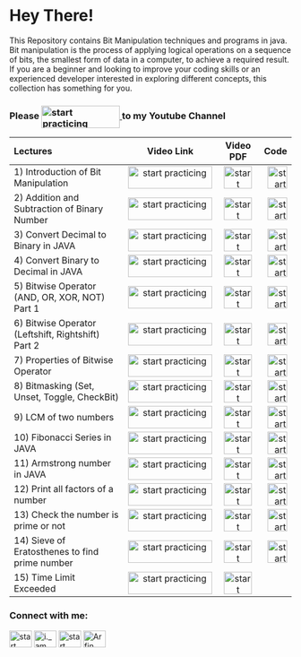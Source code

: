 
# Hey There!

This Repository contains Bit Manipulation techniques and programs in java. 
Bit manipulation is the process of applying logical operations on a sequence of bits, the smallest form of data in a computer, to achieve a required result.
If you are a beginner and looking to improve your coding skills or an experienced developer interested in exploring different concepts, this collection has something for you.





### Please <a href="https://www.youtube.com/@StartPracticing"> <img align="center" src="https://www.freeiconspng.com/uploads/youtube-subscribe-button-classic-png-2.png" alt="start practicing"  height="40" width="140" /> </a> to my Youtube Channel






| Lectures | Video Link | Video PDF | Code |
| :---         |     :---:      |  :---:      |         ---: |
| 1) Introduction of Bit Manipulation   | <a href="https://www.youtube.com/watch?v=_mfb4YE6KSc"> <img align="center" src="https://www.pngall.com/wp-content/uploads/2016/05/Click-Here-PNG-HD.png" alt="start practicing"  height="40" width="150" /> </a> <br>    | <a href="https://github.com/arfin-parween/Mathematics/blob/master/Notes%20for%20all%20programs/1.%20Write%20your%20First%20program.pdf"> <img align="center" src="https://toppng.com/uploads/preview/pdf-icon-11549528510ilxx4eex38.png" alt="start practicing"  height="40" width="50" /> </a> <br>    |  <a href="https://github.com/arfin-parween/Mathematics/tree/master/src/First%20Program"> <img align="center" src="https://w7.pngwing.com/pngs/279/249/png-transparent-java-logo-programming-language-java-plum-miscellaneous-text-orange-thumbnail.png" alt="start practicing"  height="40" width="35" /> </a> <br>    |
| 2) Addition and Subtraction of Binary Number     | <a href="https://www.youtube.com/watch?v=SrjAhu6tISM"> <img align="center" src="https://www.pngall.com/wp-content/uploads/2016/05/Click-Here-PNG-HD.png" alt="start practicing"  height="40" width="150" /> </a> <br>    | <a href="https://github.com/arfin-parween/Mathematics/blob/master/Notes%20for%20all%20programs/2.%20Maxof2%2C%20maxofthree.pdf"> <img align="center" src="https://toppng.com/uploads/preview/pdf-icon-11549528510ilxx4eex38.png" alt="start practicing"  height="40" width="50" /> </a> <br>    |   <a href="https://github.com/arfin-parween/Mathematics/tree/master/src/Max%20of%20Numbers"> <img align="center" src="https://w7.pngwing.com/pngs/279/249/png-transparent-java-logo-programming-language-java-plum-miscellaneous-text-orange-thumbnail.png" alt="start practicing"  height="40" width="35" /> </a> <br>    |
| 3) Convert Decimal to Binary in JAVA     | <a href="https://www.youtube.com/watch?v=v7tzgOl_DYk"> <img align="center" src="https://www.pngall.com/wp-content/uploads/2016/05/Click-Here-PNG-HD.png" alt="start practicing"  height="40" width="150" /> </a> <br>    | <a href="https://github.com/arfin-parween/Mathematics/blob/master/Notes%20for%20all%20programs/3.%20LastDigit%2C%20countdigit%2C%20sumofdigit.pdf"> <img align="center" src="https://toppng.com/uploads/preview/pdf-icon-11549528510ilxx4eex38.png" alt="start practicing"  height="40" width="50" /> </a> <br>    |   <a href="https://github.com/arfin-parween/Mathematics/blob/master/src/PrintLastDigit.java"> <img align="center" src="https://w7.pngwing.com/pngs/279/249/png-transparent-java-logo-programming-language-java-plum-miscellaneous-text-orange-thumbnail.png" alt="start practicing"  height="40" width="35" /> </a> <br>    |
| 4) Convert Binary to Decimal in JAVA     | <a href="https://www.youtube.com/watch?v=mYsW1EGYY0c"> <img align="center" src="https://www.pngall.com/wp-content/uploads/2016/05/Click-Here-PNG-HD.png" alt="start practicing"  height="40" width="150" /> </a> <br>    | <a href="https://github.com/arfin-parween/Mathematics/blob/master/Notes%20for%20all%20programs/3.%20LastDigit%2C%20countdigit%2C%20sumofdigit.pdf"> <img align="center" src="https://toppng.com/uploads/preview/pdf-icon-11549528510ilxx4eex38.png" alt="start practicing"  height="40" width="50" /> </a> <br>    |   <a href="https://github.com/arfin-parween/Mathematics/blob/master/src/CountDigit.java"> <img align="center" src="https://w7.pngwing.com/pngs/279/249/png-transparent-java-logo-programming-language-java-plum-miscellaneous-text-orange-thumbnail.png" alt="start practicing"  height="40" width="35" /> </a> <br>    |
| 5) Bitwise Operator (AND, OR, XOR, NOT)  Part 1    | <a href="https://www.youtube.com/watch?v=1MHDYjGImhg"> <img align="center" src="https://www.pngall.com/wp-content/uploads/2016/05/Click-Here-PNG-HD.png" alt="start practicing"  height="40" width="150" /> </a> <br>    | <a href="https://github.com/arfin-parween/Mathematics/blob/master/Notes%20for%20all%20programs/3.%20LastDigit%2C%20countdigit%2C%20sumofdigit.pdf"> <img align="center" src="https://toppng.com/uploads/preview/pdf-icon-11549528510ilxx4eex38.png" alt="start practicing"  height="40" width="50" /> </a> <br>    |   <a href="https://github.com/arfin-parween/Mathematics/blob/master/src/SumOfDigit.java"> <img align="center" src="https://w7.pngwing.com/pngs/279/249/png-transparent-java-logo-programming-language-java-plum-miscellaneous-text-orange-thumbnail.png" alt="start practicing"  height="40" width="35" /> </a> <br>    |
| 6) Bitwise Operator (Leftshift, Rightshift)  Part 2     | <a href="https://www.youtube.com/watch?v=PTmHOxrZu8o"> <img align="center" src="https://www.pngall.com/wp-content/uploads/2016/05/Click-Here-PNG-HD.png" alt="start practicing"  height="40" width="150" /> </a> <br>    | <a href="https://github.com/arfin-parween/Mathematics/blob/master/Notes%20for%20all%20programs/6.%20Palindrome.pdf"> <img align="center" src="https://toppng.com/uploads/preview/pdf-icon-11549528510ilxx4eex38.png" alt="start practicing"  height="40" width="50" /> </a> <br>    |   <a href="https://github.com/arfin-parween/Mathematics/blob/master/src/Palindrome.java"> <img align="center" src="https://w7.pngwing.com/pngs/279/249/png-transparent-java-logo-programming-language-java-plum-miscellaneous-text-orange-thumbnail.png" alt="start practicing"  height="40" width="35" /> </a> <br>    |
| 7) Properties of Bitwise Operator     | <a href="https://www.youtube.com/watch?v=yFu6J2_gyZQ"> <img align="center" src="https://www.pngall.com/wp-content/uploads/2016/05/Click-Here-PNG-HD.png" alt="start practicing"  height="40" width="150" /> </a> <br>    | <a href="https://github.com/arfin-parween/Mathematics/blob/master/Notes%20for%20all%20programs/7.%20Factorial%20of%20number.pdf"> <img align="center" src="https://toppng.com/uploads/preview/pdf-icon-11549528510ilxx4eex38.png" alt="start practicing"  height="40" width="50" /> </a> <br>    |   <a href="https://github.com/arfin-parween/Mathematics/blob/master/src/FactorialOfNumber.java"> <img align="center" src="https://w7.pngwing.com/pngs/279/249/png-transparent-java-logo-programming-language-java-plum-miscellaneous-text-orange-thumbnail.png" alt="start practicing"  height="40" width="35" /> </a> <br>    |
| 8) Bitmasking (Set, Unset, Toggle, CheckBit)     | <a href="https://www.youtube.com/watch?v=s2QdsgSeXOk"> <img align="center" src="https://www.pngall.com/wp-content/uploads/2016/05/Click-Here-PNG-HD.png" alt="start practicing"  height="40" width="150" /> </a> <br>    | <a href="https://github.com/arfin-parween/Mathematics/blob/master/Notes%20for%20all%20programs/8.%20Gcd%20hcf.pdf"> <img align="center" src="https://toppng.com/uploads/preview/pdf-icon-11549528510ilxx4eex38.png" alt="start practicing"  height="40" width="50" /> </a> <br>    |   <a href="https://github.com/arfin-parween/Mathematics/blob/master/src/GcdOrHcf.java"> <img align="center" src="https://w7.pngwing.com/pngs/279/249/png-transparent-java-logo-programming-language-java-plum-miscellaneous-text-orange-thumbnail.png" alt="start practicing"  height="40" width="35" /> </a> <br>    |
| 9) LCM of two numbers     | <a href="https://www.youtube.com/watch?v=ygX1NAEenWQ"> <img align="center" src="https://www.pngall.com/wp-content/uploads/2016/05/Click-Here-PNG-HD.png" alt="start practicing"  height="40" width="150" /> </a> <br>    | <a href="https://github.com/arfin-parween/Mathematics/blob/master/Notes%20for%20all%20programs/9.%20LCM.pdf"> <img align="center" src="https://toppng.com/uploads/preview/pdf-icon-11549528510ilxx4eex38.png" alt="start practicing"  height="40" width="50" /> </a> <br>    |   <a href="https://github.com/arfin-parween/Mathematics/blob/master/src/LCMOFTwo.java"> <img align="center" src="https://w7.pngwing.com/pngs/279/249/png-transparent-java-logo-programming-language-java-plum-miscellaneous-text-orange-thumbnail.png" alt="start practicing"  height="40" width="35" /> </a> <br>    |
| 10) Fibonacci Series in JAVA   | <a href="https://www.youtube.com/watch?v=zD7uQ3u3qac"> <img align="center" src="https://www.pngall.com/wp-content/uploads/2016/05/Click-Here-PNG-HD.png" alt="start practicing"  height="40" width="150" /> </a> <br>    | <a href="https://github.com/arfin-parween/Mathematics/blob/master/Notes%20for%20all%20programs/10.%20Fibonacci%20series.pdf"> <img align="center" src="https://toppng.com/uploads/preview/pdf-icon-11549528510ilxx4eex38.png" alt="start practicing"  height="40" width="50" /> </a> <br>    |   <a href="https://github.com/arfin-parween/Mathematics/blob/master/src/FibonacciSeries.java"> <img align="center" src="https://w7.pngwing.com/pngs/279/249/png-transparent-java-logo-programming-language-java-plum-miscellaneous-text-orange-thumbnail.png" alt="start practicing"  height="40" width="35" /> </a> <br>    |
| 11) Armstrong number in JAVA     | <a href="https://www.youtube.com/watch?v=6-szE6pEzYw"> <img align="center" src="https://www.pngall.com/wp-content/uploads/2016/05/Click-Here-PNG-HD.png" alt="start practicing"  height="40" width="150" /> </a> <br>    | <a href="https://github.com/arfin-parween/Mathematics/blob/master/Notes%20for%20all%20programs/11.%20%20Armstrong%20number.pdf"> <img align="center" src="https://toppng.com/uploads/preview/pdf-icon-11549528510ilxx4eex38.png" alt="start practicing"  height="40" width="50" /> </a> <br>    |   <a href="https://github.com/arfin-parween/Mathematics/blob/master/src/ArmstrongNumber.java"> <img align="center" src="https://w7.pngwing.com/pngs/279/249/png-transparent-java-logo-programming-language-java-plum-miscellaneous-text-orange-thumbnail.png" alt="start practicing"  height="40" width="35" /> </a> <br>    |
| 12) Print all factors of a number     | <a href="https://www.youtube.com/watch?v=cgJ_l7L603k"> <img align="center" src="https://www.pngall.com/wp-content/uploads/2016/05/Click-Here-PNG-HD.png" alt="start practicing"  height="40" width="150" /> </a> <br>    | <a href="https://github.com/arfin-parween/Mathematics/blob/master/Notes%20for%20all%20programs/12.%20Factors%20of%20a%20number.pdf"> <img align="center" src="https://toppng.com/uploads/preview/pdf-icon-11549528510ilxx4eex38.png" alt="start practicing"  height="40" width="50" /> </a> <br>    |   <a href="https://github.com/arfin-parween/Mathematics/blob/master/src/AllFactors.java"> <img align="center" src="https://w7.pngwing.com/pngs/279/249/png-transparent-java-logo-programming-language-java-plum-miscellaneous-text-orange-thumbnail.png" alt="start practicing"  height="40" width="35" /> </a> <br>    |
| 13) Check the number is prime or not     | <a href="https://www.youtube.com/watch?v=73EhgDQE6F0"> <img align="center" src="https://www.pngall.com/wp-content/uploads/2016/05/Click-Here-PNG-HD.png" alt="start practicing"  height="40" width="150" /> </a> <br>    | <a href="https://github.com/arfin-parween/Mathematics/blob/master/Notes%20for%20all%20programs/13.%20Prime%20number.pdf"> <img align="center" src="https://toppng.com/uploads/preview/pdf-icon-11549528510ilxx4eex38.png" alt="start practicing"  height="40" width="50" /> </a> <br>    |   <a href="https://github.com/arfin-parween/Mathematics/blob/master/src/PrimeOrNot.java"> <img align="center" src="https://w7.pngwing.com/pngs/279/249/png-transparent-java-logo-programming-language-java-plum-miscellaneous-text-orange-thumbnail.png" alt="start practicing"  height="40" width="35" /> </a> <br>    |
| 14) Sieve of Eratosthenes to find prime number    | <a href="https://www.youtube.com/watch?v=N3aQJ_OM8Oc"> <img align="center" src="https://www.pngall.com/wp-content/uploads/2016/05/Click-Here-PNG-HD.png" alt="start practicing"  height="40" width="150" /> </a> <br>    | <a href="https://github.com/arfin-parween/Mathematics/blob/master/Notes%20for%20all%20programs/14.%20%20Sieve%20of%20Eratosthenes.pdf"> <img align="center" src="https://toppng.com/uploads/preview/pdf-icon-11549528510ilxx4eex38.png" alt="start practicing"  height="40" width="50" /> </a> <br>    |   <a href="https://github.com/arfin-parween/Mathematics/blob/master/src/SieveOfEratosthenes.java"> <img align="center" src="https://w7.pngwing.com/pngs/279/249/png-transparent-java-logo-programming-language-java-plum-miscellaneous-text-orange-thumbnail.png" alt="start practicing"  height="40" width="35" /> </a> <br>    |
| 15) Time Limit Exceeded     | <a href="https://www.youtube.com/watch?v=-FA8Dht8dF0"> <img align="center" src="https://www.pngall.com/wp-content/uploads/2016/05/Click-Here-PNG-HD.png" alt="start practicing"  height="40" width="150" /> </a> <br>    | <a href="https://github.com/arfin-parween/Mathematics/blob/master/Notes%20for%20all%20programs/15.%20Time%20limit%20exceeded.pdf"> <img align="center" src="https://toppng.com/uploads/preview/pdf-icon-11549528510ilxx4eex38.png" alt="start practicing"  height="40" width="50" /> </a> <br>    |   




<h3 align="left">Connect with me:</h3>
<p align="left">
<a href="https://twitter.com/@StartPracticing" target="blank"><img align="center" src="https://raw.githubusercontent.com/rahuldkjain/github-profile-readme-generator/master/src/images/icons/Social/twitter.svg" alt="start practicing" height="30" width="40" /></a>
<a href="https://instagram.com/i._am._arfin" target="blank"><img align="center" src="https://raw.githubusercontent.com/rahuldkjain/github-profile-readme-generator/master/src/images/icons/Social/instagram.svg" alt="i._am._arfin" height="30" width="40" /></a>
<a href="https://www.youtube.com/c/start practicing" target="blank"><img align="center" src="https://raw.githubusercontent.com/rahuldkjain/github-profile-readme-generator/master/src/images/icons/Social/youtube.svg" alt="start practicing" height="30" width="40" /></a>
<a href="https://www.linkedin.com/in/arfin-parween/" target="blank"><img align="center" src="https://i.stack.imgur.com/gVE0j.png" alt="Arfin Parween" height="30" width="40" /></a>
